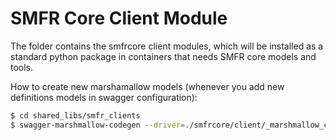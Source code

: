 # SMFR Core Client Module

The folder contains the smfrcore client modules, which will be installed
as a standard python package in containers that needs SMFR core models and tools.

How to create new marshamallow models (whenever you add new definitions models in swagger configuration):


```bash
$ cd shared_libs/smfr_clients
$ swagger-marshmallow-codegen --driver=./smfrcore/client/_marshmallow_custom.py:CustomDriver ../../restserver/src/swagger/smfr.yaml > ./smfrcore/client/marshmallow.py
```

